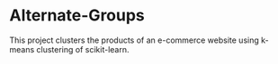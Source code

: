 # Alternate-Groups
This project clusters the products of an e-commerce website using k-means clustering of scikit-learn.
